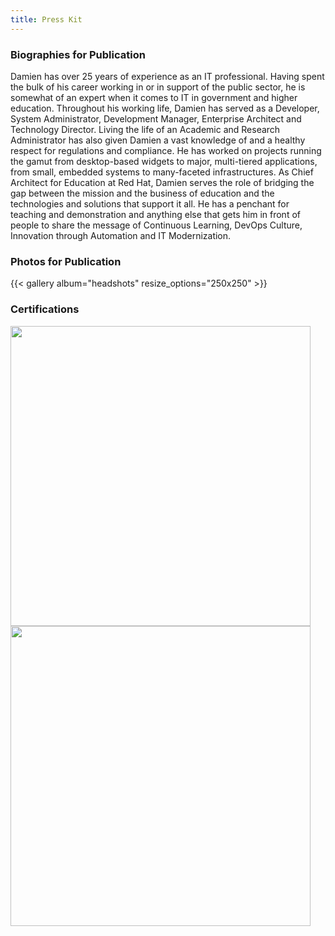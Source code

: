 ```yaml
---
title: Press Kit
---
```



### Biographies for Publication

Damien has over 25 years of experience as an IT professional.  Having spent the bulk of his career working in or in support of the public sector, he is somewhat of an expert when it comes to IT in government and higher education.  Throughout his working life, Damien has served as a Developer, System Administrator, Development Manager, Enterprise Architect and Technology Director.  Living the life of an Academic and Research Administrator has also given Damien a vast knowledge of and a healthy respect for regulations and compliance.  He has worked on projects running the gamut from desktop-based widgets to major, multi-tiered applications, from small, embedded systems to many-faceted infrastructures.  As Chief Architect for Education at Red Hat, Damien serves the role of bridging the gap between the mission and the business of education and the technologies and solutions that support it all.  He has a penchant for teaching and demonstration and anything else that gets him in front of people to share the message of Continuous Learning, DevOps Culture, Innovation through Automation and IT Modernization.

### Photos for Publication

{{< gallery album="headshots" resize_options="250x250" >}}

### Certifications

<a href="https://rhtapps.redhat.com/certifications/badge/verify/TKTO7OS6YC7EJ5K5BPTWAJ2S3MAEQU3CUPSQX2KSDXT6RW46LQ33TZNCC5VGOAYPFY7HVVIGB5XKUTI5W6QLZX6UMV3D6ILAY7YA4GY="><img style="width:480px" src="https://rhtapps.redhat.com/certifications/badge/download/TKTO7OS6YC7EJ5K5BPTWAJ2S3MAEQU3CUPSQX2KSDXT6RW46LQ33TZNCC5VGOAYPFY7HVVIGB5XKUTI5W6QLZX6UMV3D6ILAY7YA4GY=?download" /></a><a href="https://rhtapps.redhat.com/certifications/badge/verify/TKTO7OS6YC7EJ5K5BPTWAJ2S3MAEQU3CUPSQX2KSDXT6RW46LQ3T7ULZ55KZZ56SKO7EQ3ETTLYZQ4U5NQYTCNA62RUWOCM34WWBUYQ="><img style="width:480px" src="https://rhtapps.redhat.com/certifications/badge/download/TKTO7OS6YC7EJ5K5BPTWAJ2S3MAEQU3CUPSQX2KSDXT6RW46LQ3T7ULZ55KZZ56SKO7EQ3ETTLYZQ4U5NQYTCNA62RUWOCM34WWBUYQ=?download" /></a>
